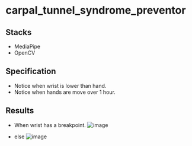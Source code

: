 # carpal_tunnel_syndrome_preventor

## Stacks
- MediaPipe
- OpenCV

## Specification
- Notice when wrist is lower than hand.
- Notice when hands are move over 1 hour.

## Results  
* When wrist has a breakpoint.
![image](https://user-images.githubusercontent.com/32003817/122237414-45047d00-cefa-11eb-9376-5ef180b697b6.png)  

* else
![image](https://user-images.githubusercontent.com/32003817/122237448-4d5cb800-cefa-11eb-85d8-28a1054d7a77.png)

